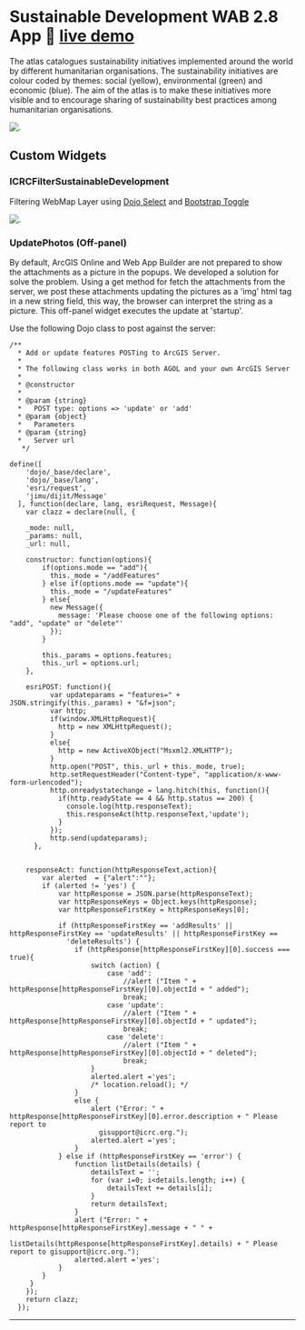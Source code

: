 # Sustainable Development WAB 2.8 App :seedling: [live demo](https://gisupporticrc.github.io/SustainableDevelopment/)

The atlas catalogues sustainability initiatives implemented around the world by different humanitarian organisations. 
The sustainability initiatives are colour coded by themes: social (yellow), environmental (green) and economic (blue). 
The aim of the atlas is to make these initiatives more visible and to encourage sharing of sustainability best practices among 
humanitarian organisations.

![.](https://icrc.maps.arcgis.com/sharing/rest/content/items/096ea39896894ff2b47f745f2e0cb23c/data)

## Custom Widgets

### ICRCFilterSustainableDevelopment

Filtering WebMap Layer using [Dojo Select](https://dojotoolkit.org/reference-guide/1.10/dijit/form/Select.html) and [Bootstrap Toggle](http://www.bootstraptoggle.com/)

![.](https://icrc.maps.arcgis.com/sharing/rest/content/items/26f999f7241b43d3a8a59f23a79cf6dc/data)

### UpdatePhotos (Off-panel)

By default, ArcGIS Online and Web App Builder are not prepared to show the attachments as a picture in the popups. We developed a solution 
for solve the problem. Using a get method for fetch the attachments from the server, we post these attachments updating the pictures as a 
'img' html tag in a new string field, this way, the browser can interpret the string as a picture. 
This off-panel widget executes the update at 'startup'.

Use the following Dojo class to post against the server:

```
/**
  * Add or update features POSTing to ArcGIS Server.
  * 
  * The following class works in both AGOL and your own ArcGIS Server
  * 
  * @constructor
  *
  * @param {string} 
  *   POST type: options => 'update' or 'add'
  * @param {object} 
  *   Parameters
  * @param {string} 
  *   Server url 
   */

define([
    'dojo/_base/declare',
    'dojo/_base/lang',
    'esri/request',
    'jimu/dijit/Message'
  ], function(declare, lang, esriRequest, Message){
    var clazz = declare(null, {

    _mode: null,
    _params: null,
    _url: null,
     
    constructor: function(options){
        if(options.mode == "add"){
          this._mode = "/addFeatures"
        } else if(options.mode == "update"){
          this._mode = "/updateFeatures"
        } else{
          new Message({
            message: 'Please choose one of the following options: "add", "update" or "delete"'
          });
        } 

        this._params = options.features;
        this._url = options.url;
    },

    esriPOST: function(){
		  var updateparams = "features=" + JSON.stringify(this._params) + "&f=json";
		  var http;
		  if(window.XMLHttpRequest){
		    http = new XMLHttpRequest();
		  }
		  else{
		    http = new ActiveXObject("Msxml2.XMLHTTP");
		  }
		  http.open("POST", this._url + this._mode, true);
		  http.setRequestHeader("Content-type", "application/x-www-form-urlencoded");
		  http.onreadystatechange = lang.hitch(this, function(){
		    if(http.readyState == 4 && http.status == 200) {
		      console.log(http.responseText);
		      this.responseAct(http.responseText,'update');
		    }
		  });
		  http.send(updateparams);
	  },


    responseAct: function(httpResponseText,action){
        var alerted  = {"alert":""};
        if (alerted != 'yes') {
            var httpResponse = JSON.parse(httpResponseText);
            var httpResponseKeys = Object.keys(httpResponse);
            var httpResponseFirstKey = httpResponseKeys[0];
            
            if (httpResponseFirstKey == 'addResults' || httpResponseFirstKey == 'updateResults' || httpResponseFirstKey == 
              'deleteResults') {
                if (httpResponse[httpResponseFirstKey][0].success === true){
                    switch (action) {
                        case 'add':
                            //alert ("Item " + httpResponse[httpResponseFirstKey][0].objectId + " added");
                            break;
                        case 'update':
                            //alert ("Item " + httpResponse[httpResponseFirstKey][0].objectId + " updated");
                            break;
                        case 'delete':
                            //alert ("Item " + httpResponse[httpResponseFirstKey][0].objectId + " deleted");
                            break;
                    }
                    alerted.alert ='yes';
                    /* location.reload(); */
                }
                else {
                    alert ("Error: " + httpResponse[httpResponseFirstKey][0].error.description + " Please report to    
                      gisupport@icrc.org.");
                    alerted.alert ='yes';
                }
            } else if (httpResponseFirstKey == 'error') {
                function listDetails(details) {
                    detailsText = '';
                    for (var i=0; i<details.length; i++) {
                        detailsText += details[i];
                    }
                    return detailsText;
                }
                alert ("Error: " + httpResponse[httpResponseFirstKey].message + " " +            
                  listDetails(httpResponse[httpResponseFirstKey].details) + " Please report to gisupport@icrc.org.");
                alerted.alert ='yes';
            }
        }
     }
    });
    return clazz;
  });
```

***
